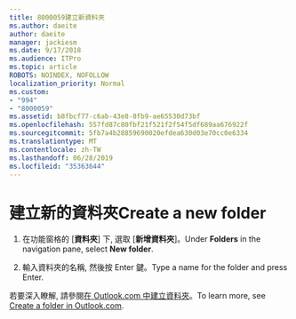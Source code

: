 ```yaml
---
title: 8000059建立新資料夾
ms.author: daeite
author: daeite
manager: jackiesm
ms.date: 9/17/2018
ms.audience: ITPro
ms.topic: article
ROBOTS: NOINDEX, NOFOLLOW
localization_priority: Normal
ms.custom:
- "994"
- "8000059"
ms.assetid: b8fbcf77-c6ab-43e8-8fb9-ae65530d73bf
ms.openlocfilehash: 557fd87c80fbf21f521f2f54f5df689aa676922f
ms.sourcegitcommit: 5fb7a4b28859690020efdea630d03e70cc0e6334
ms.translationtype: MT
ms.contentlocale: zh-TW
ms.lasthandoff: 06/28/2019
ms.locfileid: "35363644"
---
```

# <a name="create-a-new-folder"></a><span data-ttu-id="b06fb-102">建立新的資料夾</span><span class="sxs-lookup"><span data-stu-id="b06fb-102">Create a new folder</span></span>

1. <span data-ttu-id="b06fb-103">在功能窗格的 [**資料夾**] 下, 選取 [**新增資料夾**]。</span><span class="sxs-lookup"><span data-stu-id="b06fb-103">Under **Folders** in the navigation pane, select **New folder**.</span></span>

2. <span data-ttu-id="b06fb-104">輸入資料夾的名稱, 然後按 Enter 鍵。</span><span class="sxs-lookup"><span data-stu-id="b06fb-104">Type a name for the folder and press Enter.</span></span>

<span data-ttu-id="b06fb-105">若要深入瞭解, 請參閱[在 Outlook.com 中建立資料夾](https://support.office.com/article/5fa8de74-3562-4729-ac1d-5599f470b25a)。</span><span class="sxs-lookup"><span data-stu-id="b06fb-105">To learn more, see [Create a folder in Outlook.com](https://support.office.com/article/5fa8de74-3562-4729-ac1d-5599f470b25a).</span></span>
  